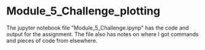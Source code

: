 # Module_5_Challenge_plotting
The jupyter notebook file "Module_5_Challenge.ipynp" has the code and output for the assignment. The file also has notes on where I got commands and pieces of code from elsewhere.
